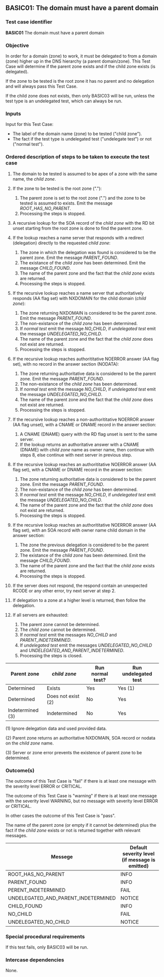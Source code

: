 ## BASIC01: The domain must have a parent domain

### Test case identifier
**BASIC01** The domain must have a parent domain

### Objective

In order for a domain (zone) to work, it must be delegated to from a 
domain (zone) higher up in the DNS hierarchy (a parent domain/zone). 
This Test Case will determine if the parent zone exists and if the
child zone exists (is delegated).

If the zone to be tested is the root zone it has no parent and no
delegation and will always pass this Test Case.

If the child zone does not exists, then only BASIC03 will be run,
unless the test type is an undelegated test, which can always be 
run.

### Inputs

Input for this Test Case:
* The label of the domain name (zone) to be tested ("child zone").
* The fact if the test type is undelegated test ("undelegate test") or not
  ("normal test").

### Ordered description of steps to be taken to execute the test case

1. The domain to be tested is assumed to be apex of a zone with the same
   name, the *child zone*.

2. If the zone to be tested is the root zone ("."):
   1. The parent zone is set to the root zone (".") and the zone to be tested
      is assumed to exists.
      Emit the message *ROOT_HAS_NO_PARENT*.
   2. Processing the steps is stopped.

3. A recursive lookup for the SOA record of the *child zone* with the RD bit unset
   starting from the root zone is done to find the parent zone.

4. If the lookup reaches a name server that responds with a redirect (delegation)
   directly to the requested *child zone*:
   1. The zone in which the delegation was found is considered to be the parent 
      zone. Emit the message *PARENT_FOUND*.
   2. The existance of the *child zone* has been determined. Emit the message
      *CHILD_FOUND*.
   3. The name of the parent zone and the fact that the *child zone* exists 
      are returned.
   4. Processing the steps is stopped.

5. If the recursive lookup reaches a name server that authoritatively responds
   (AA flag set) with NXDOMAIN for the child domain (*child zone*): 
   1. The zone returning NXDOMAIN is considered to be the parent zone. Emit the
      message *PARENT_FOUND*.
   2. The non-existance of the *child zone* has been determined. 
   3. If *normal test* emit the message *NO_CHILD*, if *undelegated test*
      emit the message *UNDELEGATED_NO_CHILD*.
   4. The name of the parent zone and the fact that the *child zone* does not 
      exist are returned.
   5. Processing the steps is stopped.

6. If the recursive lookup reaches authorititative NOERROR answer (AA flag set), 
   with no record in the answer section (NODATA):
   1. The zone returning authoritative data is considered to be the parent zone. Emit the
      message *PARENT_FOUND*.
   2. The non-existance of the *child zone* has been determined.
   3. If *normal test* emit the message *NO_CHILD*, if *undelegated test*
      emit the message *UNDELEGATED_NO_CHILD*.
   3. The name of the parent zone and the fact that the *child zone* does not exist 
      are returned.
   4. Processing the steps is stopped.

7. If the recursive lookup reaches a non-authorititative NOERROR answer (AA flag 
   unset), with a CNAME or DNAME record in the answer section:
   1. A CNAME (DNAME) query with the RD flag unset is sent to the same server.
   2. If the lookup returns an authoritative answer with a CNAME (DNAME) with
      *child zone* name as owner name, then continue with steps 8, else continue
      with next server in previous step.

8. If the recursive lookup reaches an authorititative NOERROR answer (AA flag 
   set), with a CNAME or DNAME record in the answer section:
   1. The zone returning authoritative data is considered to be the parent zone. Emit the
      message *PARENT_FOUND*.
   2. The non-existance of the *child zone* has been determined.
   3. If *normal test* emit the message *NO_CHILD*, if *undelegated test*
      emit the message *UNDELEGATED_NO_CHILD*.
   4. The name of the parent zone and the fact that the *child zone* does not exist 
      are returned.
   5. Processing the steps is stopped.

9. If the recursive lookup reaches an authorititative NOERROR answer (AA flag 
   set), with an SOA record with owner name child domain in the answer section:
   1. The zone the previous delegation is considered to be the parent zone. Emit the
      message *PARENT_FOUND*.
   2. The existance of the *child zone* has been determined. Emit the message
      *CHILD_FOUND*.
   3. The name of the parent zone and the fact that the *child zone* exists 
      are returned.
   4. Processing the steps is stopped.

10. If the server does not respond, the respond contain an unexpected RCODE or
    any other error, try next server at step 2. 

11. If delegation to a zone at a higher level is returned, then follow the
    delegation.

12. If all servers are exhausted: 
    1. The parent zone cannot be determined.
    2. The *child zone* cannot be determined.
    3. If *normal test* emit the messages *NO_CHILD* and *PARENT_INDETERMINED*.
    4. If *undelegated test* emit the messages *UNDELEGATED_NO_CHILD* and
       *UNDELEGATED_AND_PARENT_INDETERMINED*.
    5. Processing the steps is closed.


Parent zone     |*child zone*        |Run normal test?|Run undelegated test
----------------|------------------|----------------|---------------------------------
Determined      |Exists            |Yes             |Yes (1)
Determined      |Does not exist (2)|No              |Yes
Indetermined (3)|Indetermined      |No              |Yes

  (1) Ignore delegation data and used provided data.

  (2) Parent zone returns an authoritative NXDOMAIN, SOA record or nodata on the 
      *child zone* name.
  
  (3) Server or zone error prevents the existence of parent zone to be determined.


### Outcome(s)

The outcome of this Test Case is "fail" if there is at least one message 
with the severity level ERROR or CRITICAL.

The outcome of this Test Case is "warning" if there is at least one 
message with the severity level WARNING, but no message with severity level 
ERROR or CRITICAL.

In other cases the outcome of this Test Case is "pass".

The name of the parent zone (or empty if it cannot be determined) plus the
fact if the *child zone* exists or not is returned together with relevant 
messages.

Messege                              |Default severity level (if message is emitted)
-------------------------------------|----------------------------------------------
ROOT_HAS_NO_PARENT                   |INFO
PARENT_FOUND                         |INFO
PERENT_INDETERMINED                  |FAIL
UNDELEGATED_AND_PARENT_INDETERMINED  |NOTICE
CHILD_FOUND                          |INFO
NO_CHILD                             |FAIL
UNDELEGATED_NO_CHILD                 |NOTICE


### Special procedural requirements

If this test fails, only BASIC03 will be run.

### Intercase dependencies

None.

